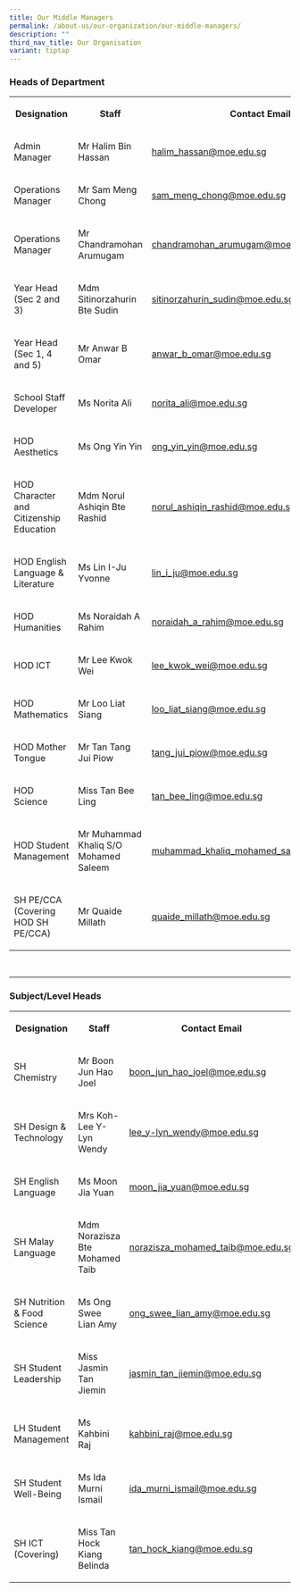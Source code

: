 ```yaml
---
title: Our Middle Managers
permalink: /about-us/our-organization/our-middle-managers/
description: ""
third_nav_title: Our Organisation
variant: tiptap
---
```

<h3>Heads of Department <br></h3><table><tbody><tr><th rowspan="1" colspan="1"><p>Designation</p></th><th rowspan="1" colspan="1"><p>Staff</p></th><th rowspan="1" colspan="1"><p>Contact Email</p></th></tr><tr><td rowspan="1" colspan="1"><p>Admin Manager</p></td><td rowspan="1" colspan="1"><p>Mr Halim Bin Hassan</p></td><td rowspan="1" colspan="1"><p><a href="mailto:halim_hassan@moe.edu.sg" rel="noopener noreferrer nofollow" target="_blank">halim_hassan@moe.edu.sg</a></p></td></tr><tr><td rowspan="1" colspan="1"><p>Operations Manager</p></td><td rowspan="1" colspan="1"><p>Mr Sam Meng Chong</p></td><td rowspan="1" colspan="1"><p><a href="mailto:sam_meng_chong@moe.edu.sg" rel="noopener noreferrer nofollow" target="_blank">sam_meng_chong@moe.edu.sg</a></p></td></tr><tr><td rowspan="1" colspan="1"><p>Operations Manager</p></td><td rowspan="1" colspan="1"><p>Mr Chandramohan Arumugam</p></td><td rowspan="1" colspan="1"><p><a href="mailto:chandramohan_arumugam@moe.edu.sg" rel="noopener noreferrer nofollow" target="_blank">chandramohan_arumugam@moe.edu.sg</a></p></td></tr><tr><td rowspan="1" colspan="1"><p>Year Head (Sec 2 and 3)</p></td><td rowspan="1" colspan="1"><p>Mdm Sitinorzahurin Bte Sudin</p></td><td rowspan="1" colspan="1"><p><a href="mailto:sitinorzahurin_sudin@moe.edu.sg" rel="noopener noreferrer nofollow" target="_blank">sitinorzahurin_sudin@moe.edu.sg</a></p></td></tr><tr><td rowspan="1" colspan="1"><p>Year Head (Sec 1, 4 and 5)</p></td><td rowspan="1" colspan="1"><p>Mr Anwar B Omar</p></td><td rowspan="1" colspan="1"><p><a href="mailto:anwar_b_omar@moe.edu.sg" rel="noopener noreferrer nofollow" target="_blank">anwar_b_omar@moe.edu.sg</a></p></td></tr><tr><td rowspan="1" colspan="1"><p>School Staff Developer</p></td><td rowspan="1" colspan="1"><p>Ms Norita Ali</p></td><td rowspan="1" colspan="1"><p><a href="mailto:norita_ali@moe.edu.sg" rel="noopener noreferrer nofollow" target="_blank">norita_ali@moe.edu.sg</a></p></td></tr><tr><td rowspan="1" colspan="1"><p>HOD Aesthetics</p></td><td rowspan="1" colspan="1"><p>Ms Ong Yin Yin</p></td><td rowspan="1" colspan="1"><p><a href="mailto:ong_yin_yin@moe.edu.sg" rel="noopener noreferrer nofollow" target="_blank">ong_yin_yin@moe.edu.sg</a></p></td></tr><tr><td rowspan="1" colspan="1"><p>HOD Character and Citizenship Education</p></td><td rowspan="1" colspan="1"><p>Mdm Norul Ashiqin Bte Rashid</p></td><td rowspan="1" colspan="1"><p><a href="mailto:norul_ashiqin_rashid@moe.edu.sg" rel="noopener noreferrer nofollow" target="_blank">norul_ashiqin_rashid@moe.edu.sg</a></p></td></tr><tr><td rowspan="1" colspan="1"><p>HOD English Language &amp; Literature</p></td><td rowspan="1" colspan="1"><p>Ms Lin I-Ju Yvonne</p></td><td rowspan="1" colspan="1"><p><a href="mailto:lin_i_ju@moe.edu.sg" rel="noopener noreferrer nofollow" target="_blank">lin_i_ju@moe.edu.sg</a></p></td></tr><tr><td rowspan="1" colspan="1"><p>HOD Humanities</p></td><td rowspan="1" colspan="1"><p>Ms Noraidah A Rahim</p></td><td rowspan="1" colspan="1"><p><a href="mailto:noraidah_a_rahim@moe.edu.sg" rel="noopener noreferrer nofollow" target="_blank">noraidah_a_rahim@moe.edu.sg</a></p></td></tr><tr><td rowspan="1" colspan="1"><p>HOD ICT</p></td><td rowspan="1" colspan="1"><p>Mr Lee Kwok Wei</p></td><td rowspan="1" colspan="1"><p><a href="mailto:lee_kwok_wei@moe.edu.sg" rel="noopener noreferrer nofollow" target="_blank">lee_kwok_wei@moe.edu.sg</a></p></td></tr><tr><td rowspan="1" colspan="1"><p>HOD Mathematics</p></td><td rowspan="1" colspan="1"><p>Mr Loo Liat Siang</p></td><td rowspan="1" colspan="1"><p><a href="mailto:loo_liat_siang@moe.edu.sg" rel="noopener noreferrer nofollow" target="_blank">loo_liat_siang@moe.edu.sg</a></p></td></tr><tr><td rowspan="1" colspan="1"><p>HOD Mother Tongue</p></td><td rowspan="1" colspan="1"><p>Mr Tan Tang Jui Piow</p></td><td rowspan="1" colspan="1"><p><a href="mailto:tang_jui_piow@moe.edu.sg" rel="noopener noreferrer nofollow" target="_blank">tang_jui_piow@moe.edu.sg</a></p></td></tr><tr><td rowspan="1" colspan="1"><p>HOD Science</p></td><td rowspan="1" colspan="1"><p>Miss Tan Bee Ling</p></td><td rowspan="1" colspan="1"><p><a href="mailto:tan_bee_ling@moe.edu.sg" rel="noopener noreferrer nofollow" target="_blank">tan_bee_ling@moe.edu.sg</a></p></td></tr><tr><td rowspan="1" colspan="1"><p>HOD Student Management</p></td><td rowspan="1" colspan="1"><p>Mr Muhammad Khaliq S/O Mohamed Saleem</p></td><td rowspan="1" colspan="1"><p><a href="mailto:muhammad_khaliq_mohamed_saleem@moe.edu.sg" rel="noopener noreferrer nofollow" target="_blank">muhammad_khaliq_mohamed_saleem@moe.edu.sg</a></p></td></tr><tr><td rowspan="1" colspan="1"><p>SH PE/CCA (Covering HOD SH PE/CCA)</p></td><td rowspan="1" colspan="1"><p>Mr Quaide Millath</p></td><td rowspan="1" colspan="1"><p><a href="mailto:quaide_millath@moe.edu.sg" rel="noopener noreferrer nofollow" target="_blank">quaide_millath@moe.edu.sg</a></p></td></tr></tbody></table><p><br></p><hr><h3>Subject/Level Heads <br></h3><table><tbody><tr><th rowspan="1" colspan="1"><p>Designation</p></th><th rowspan="1" colspan="1"><p>Staff</p></th><th rowspan="1" colspan="1"><p>Contact Email</p></th></tr><tr><td rowspan="1" colspan="1"><p>SH Chemistry</p></td><td rowspan="1" colspan="1"><p>Mr Boon Jun Hao Joel</p></td><td rowspan="1" colspan="1"><p><a href="mailto:boon_jun_hao_joel@moe.edu.sg" rel="noopener noreferrer nofollow" target="_blank">boon_jun_hao_joel@moe.edu.sg</a></p></td></tr><tr><td rowspan="1" colspan="1"><p>SH Design &amp; Technology</p></td><td rowspan="1" colspan="1"><p>Mrs Koh-Lee Y-Lyn Wendy</p></td><td rowspan="1" colspan="1"><p><a href="mailto:lee_y-lyn_wendy@moe.edu.sg" rel="noopener noreferrer nofollow" target="_blank">lee_y-lyn_wendy@moe.edu.sg</a></p></td></tr><tr><td rowspan="1" colspan="1"><p>SH English Language</p></td><td rowspan="1" colspan="1"><p>Ms Moon Jia Yuan</p></td><td rowspan="1" colspan="1"><p><a href="mailto:moon_jia_yuan@moe.edu.sg" rel="noopener noreferrer nofollow" target="_blank">moon_jia_yuan@moe.edu.sg</a></p></td></tr><tr><td rowspan="1" colspan="1"><p>SH Malay Language</p></td><td rowspan="1" colspan="1"><p>Mdm Norazisza Bte Mohamed Taib</p></td><td rowspan="1" colspan="1"><p><a href="mailto:norazisza_mohamed_taib@moe.edu.sg" rel="noopener noreferrer nofollow" target="_blank">norazisza_mohamed_taib@moe.edu.sg</a></p></td></tr><tr><td rowspan="1" colspan="1"><p>SH Nutrition &amp; Food Science</p></td><td rowspan="1" colspan="1"><p>Ms Ong Swee Lian Amy</p></td><td rowspan="1" colspan="1"><p><a href="mailto:ong_swee_lian_amy@moe.edu.sg" rel="noopener noreferrer nofollow" target="_blank">ong_swee_lian_amy@moe.edu.sg</a></p></td></tr><tr><td rowspan="1" colspan="1"><p>SH Student Leadership</p></td><td rowspan="1" colspan="1"><p>Miss Jasmin Tan Jiemin</p></td><td rowspan="1" colspan="1"><p><a href="mailto:jasmin_tan_jiemin@moe.edu.sg" rel="noopener noreferrer nofollow" target="_blank">jasmin_tan_jiemin@moe.edu.sg</a></p></td></tr><tr><td rowspan="1" colspan="1"><p>LH Student Management</p></td><td rowspan="1" colspan="1"><p>Ms Kahbini Raj</p></td><td rowspan="1" colspan="1"><p><a href="mailto:kahbini_raj@moe.edu.sg" rel="noopener noreferrer nofollow" target="_blank">kahbini_raj@moe.edu.sg</a></p></td></tr><tr><td rowspan="1" colspan="1"><p>SH Student Well-Being</p></td><td rowspan="1" colspan="1"><p>Ms Ida Murni Ismail</p></td><td rowspan="1" colspan="1"><p><a href="mailto:ida_murni_ismail@moe.edu.sg" rel="noopener noreferrer nofollow" target="_blank">ida_murni_ismail@moe.edu.sg</a></p></td></tr><tr><td rowspan="1" colspan="1"><p>SH ICT (Covering)</p></td><td rowspan="1" colspan="1"><p>Miss Tan Hock Kiang Belinda</p></td><td rowspan="1" colspan="1"><p><a href="mailto:tan_hock_kiang@moe.edu.sg" rel="noopener noreferrer nofollow" target="_blank">tan_hock_kiang@moe.edu.sg</a></p></td></tr></tbody></table><p></p>